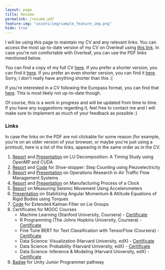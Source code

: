 ```yaml
---
layout: page
title: Resume
permalink: /resume.pdf
feature-img: "assets/img/sample_feature_img.png"
hide: true
---
```


I will be using this page to maintain my CV and any relevant links. You can access the most up-to-date version of my CV on Overleaf using [this link](https://www.overleaf.com/read/sfkgvqgghwkw). In case you're not comfortable with Overleaf, you can use the PDF links mentioned below.

You can find a copy of my full CV [here](https://omprabhu31.github.io/cv_full.pdf). If you prefer a shorter version, you can find it [here](https://omprabhu31.github.io/cv_2page.pdf). If you prefer an even shorter version, you can find it [here](https://omprabhu31.github.io/resume.pdf). Sorry, I don't really have anything shorter than this :(

If you're interested in a CV following the Europass format, you can find that [here](https://omprabhu31.github.io/europass_cv.pdf). This is most likely not up-to-date though.

Of course, this is a work in progress and will be updated from time to time. If you have any suggestions regarding it, feel free to contact me and I will make sure to implement as much of your feedback as possible :)

<h3>Links</h3>

In case the links on the PDF are not clickable for some reason (for example, you're on an older version of your browser, or maybe you're just using a printout), here is a list of the links, appearing in the same order as in the CV.

1. [Report](https://github.com/omprabhu31/iitb-projects/blob/main/me766/Project%20Report.pdf) and [Presentation](https://github.com/omprabhu31/iitb-projects/blob/main/me766/Project%20Presentation.pdf) on LU Decomposition: A Timing Study using OpenMP and CUDA
2. [Report](https://github.com/omprabhu31/iitb-projects/blob/main/me423/ME%20423%20Course%20Project%20Report.docx.pdf) and [Code](https://github.com/omprabhu31/iitb-projects/tree/main/me423/sketch_nov7c) for Shoe-stopper: Step Counting using Piezoelectricity
3. [Report](https://github.com/omprabhu31/iitb-projects/blob/main/me308/Project%20Report/Group-13.pdf) and [Presentation](https://github.com/omprabhu31/iitb-projects/blob/main/me308/ME308_PPT_Group13.pdf) on Operations Research in Air Traffic Flow Management Systems
4. [Report](https://github.com/omprabhu31/iitb-projects/blob/main/me338/ME338_Course_Project_Final_Report.pdf) and [Presentation](https://github.com/omprabhu31/iitb-projects/blob/main/me338/ME338_Course_Project_Presentation.pdf) on Manufacturing Process of a Clock
5. [Report](https://github.com/omprabhu31/iitb-projects/blob/main/me226/me226_project.pdf) on Measuring Seismic Movement Using Accelerometers
6. [Presentation](https://github.com/omprabhu31/iitb-projects/blob/main/sc618/SC618_Group1_Presentation.pdf) on Stabilizing Angular Momentum & Attitude Equations of Rigid Bodies using Torques
7. [Code](https://colab.research.google.com/drive/1qyFkr0tTRn6F3Oo_brKC4NQrGXn933UD) for Extended Kalman Filter on Lie Groups
8. Certificates for MOOC Courses
    * Machine Learning (Stanford University, Coursera) - [Certificate](https://www.coursera.org/account/accomplishments/certificate/YK5F8WJ7K95M)
    * R Programming (The Johns Hopkins University, Coursera) - [Certificate](https://www.coursera.org/account/accomplishments/certificate/9V7UYYQEXYNE)
    * Fine Tune BERT for Text Classification with TensorFlow (Coursera) - [Certificate](https://www.coursera.org/account/accomplishments/certificate/Y8WE6TBUQ7KF)
    * Data Science: Visualization (Harvard University, edX) - [Certificate](https://courses.edx.org/certificates/1584beed679d4e47ba76c100bd5d724e)
    * Data Science: Probability (Harvard University, edX) - [Certificate](https://courses.edx.org/certificates/18e417e324714896bdc004eea9694494)
    * Data Science: Inference & Modeling (Harvard University, edX) - [Certificate](https://courses.edx.org/certificates/7f283bd719a24843b88db5c4657e6386)
9. [Badge](https://www.credly.com/badges/d5f54969-3c60-42b9-af46-9ca3916be6b1) for Unity Junior Programmer pathway
